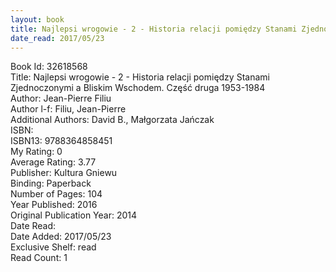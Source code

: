 ```yaml
---
layout: book
title: Najlepsi wrogowie - 2 - Historia relacji pomiędzy Stanami Zjednoczonymi a Bliskim Wschodem. Część druga 1953-1984
date_read: 2017/05/23
---
```


Book Id: 32618568<br />
Title: Najlepsi wrogowie - 2 - Historia relacji pomiędzy Stanami Zjednoczonymi a Bliskim Wschodem. Część druga 1953-1984<br />
Author: Jean-Pierre Filiu<br />
Author l-f: Filiu, Jean-Pierre<br />
Additional Authors: David B., Małgorzata Jańczak<br />
ISBN: <br />
ISBN13: 9788364858451<br />
My Rating: 0<br />
Average Rating: 3.77<br />
Publisher: Kultura Gniewu<br />
Binding: Paperback<br />
Number of Pages: 104<br />
Year Published: 2016<br />
Original Publication Year: 2014<br />
Date Read: <br />
Date Added: 2017/05/23<br />
Exclusive Shelf: read<br />
Read Count: 1<br />

